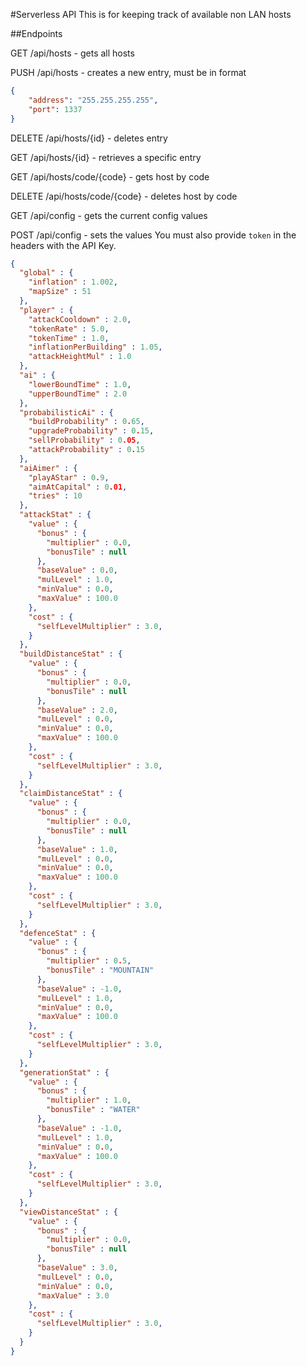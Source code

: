 #Serverless API
This is for keeping track of available non LAN hosts

##Endpoints

GET /api/hosts - gets all hosts

PUSH /api/hosts - creates a new entry, must be in format 
```json
{
    "address": "255.255.255.255",
    "port": 1337
}
```

DELETE /api/hosts/{id} - deletes entry

GET /api/hosts/{id} - retrieves a specific entry

GET /api/hosts/code/{code} - gets host by code

DELETE /api/hosts/code/{code} - deletes host by code

GET /api/config - gets the current config values

POST /api/config - sets the values
You must also provide `token` in the headers with the API Key.
```json
{
  "global" : {
    "inflation" : 1.002,
    "mapSize" : 51
  },
  "player" : {
    "attackCooldown" : 2.0,
    "tokenRate" : 5.0,
    "tokenTime" : 1.0,
    "inflationPerBuilding" : 1.05,
    "attackHeightMul" : 1.0
  },
  "ai" : {
    "lowerBoundTime" : 1.0,
    "upperBoundTime" : 2.0
  },
  "probabilisticAi" : {
    "buildProbability" : 0.65,
    "upgradeProbability" : 0.15,
    "sellProbability" : 0.05,
    "attackProbability" : 0.15
  },
  "aiAimer" : {
    "playAStar" : 0.9,
    "aimAtCapital" : 0.01,
    "tries" : 10
  },
  "attackStat" : {
    "value" : {
      "bonus" : {
        "multiplier" : 0.0,
        "bonusTile" : null
      },
      "baseValue" : 0.0,
      "mulLevel" : 1.0,
      "minValue" : 0.0,
      "maxValue" : 100.0
    },
    "cost" : {
      "selfLevelMultiplier" : 3.0,
    }
  },
  "buildDistanceStat" : {
    "value" : {
      "bonus" : {
        "multiplier" : 0.0,
        "bonusTile" : null
      },
      "baseValue" : 2.0,
      "mulLevel" : 0.0,
      "minValue" : 0.0,
      "maxValue" : 100.0
    },
    "cost" : {
      "selfLevelMultiplier" : 3.0,
    }
  },
  "claimDistanceStat" : {
    "value" : {
      "bonus" : {
        "multiplier" : 0.0,
        "bonusTile" : null
      },
      "baseValue" : 1.0,
      "mulLevel" : 0.0,
      "minValue" : 0.0,
      "maxValue" : 100.0
    },
    "cost" : {
      "selfLevelMultiplier" : 3.0,
    }
  },
  "defenceStat" : {
    "value" : {
      "bonus" : {
        "multiplier" : 0.5,
        "bonusTile" : "MOUNTAIN"
      },
      "baseValue" : -1.0,
      "mulLevel" : 1.0,
      "minValue" : 0.0,
      "maxValue" : 100.0
    },
    "cost" : {
      "selfLevelMultiplier" : 3.0,
    }
  },
  "generationStat" : {
    "value" : {
      "bonus" : {
        "multiplier" : 1.0,
        "bonusTile" : "WATER"
      },
      "baseValue" : -1.0,
      "mulLevel" : 1.0,
      "minValue" : 0.0,
      "maxValue" : 100.0
    },
    "cost" : {
      "selfLevelMultiplier" : 3.0,
    }
  },
  "viewDistanceStat" : {
    "value" : {
      "bonus" : {
        "multiplier" : 0.0,
        "bonusTile" : null
      },
      "baseValue" : 3.0,
      "mulLevel" : 0.0,
      "minValue" : 0.0,
      "maxValue" : 3.0
    },
    "cost" : {
      "selfLevelMultiplier" : 3.0,
    }
  }
}
```
